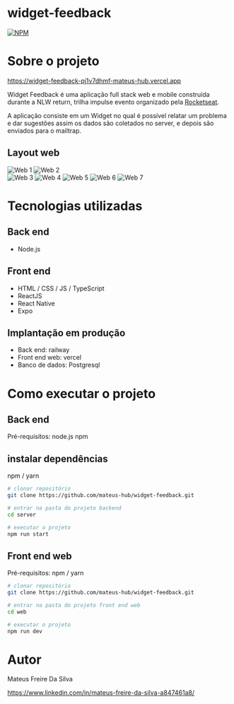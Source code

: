 # widget-feedback

[![NPM](https://img.shields.io/npm/l/react)](https://github.com/mateus-hub/widget-feedback/blob/main/LICENSE) 

# Sobre o projeto

https://widget-feedback-pj1v7dhmf-mateus-hub.vercel.app

Widget Feedback é uma aplicação full stack web e mobile construída durante a NLW return, trilha impulse evento organizado pela [Rocketseat](https://www.rocketseat.com.br/ "Site da Rocketseat").

A aplicação consiste em um Widget no qual é possível relatar um problema e dar sugestões assim os dados são coletados no server, e depois são enviados para o mailtrap.

## Layout web
  ![Web 1](https://github.com/mateus-hub/project-images/blob/main/project-images/widget1.png)
  ![Web 2](https://github.com/mateus-hub/project-images/blob/main/project-images/widget2.png)  
  ![Web 3](https://github.com/mateus-hub/project-images/blob/main/project-images/widgetopened.png)
  ![Web 4](https://github.com/mateus-hub/project-images/blob/main/project-images/problem.png) 
  ![Web 5](https://github.com/mateus-hub/project-images/blob/main/project-images/idea.png) 
  ![Web 6](https://github.com/mateus-hub/project-images/blob/main/project-images/other.png) 
  ![Web 7](https://github.com/mateus-hub/project-images/blob/main/project-images/feedbackdone.png) 

# Tecnologias utilizadas
## Back end
- Node.js
## Front end
- HTML / CSS / JS / TypeScript
- ReactJS
- React Native
- Expo
## Implantação em produção
- Back end: railway
- Front end web: vercel
- Banco de dados: Postgresql

# Como executar o projeto

## Back end
Pré-requisitos: node.js npm

## instalar dependências
npm / yarn

```bash
# clonar repositório
git clone https://github.com/mateus-hub/widget-feedback.git

# entrar na pasta do projeto backend
cd server

# executar o projeto
npm run start
```

## Front end web
Pré-requisitos: npm / yarn

```bash
# clonar repositório
git clone https://github.com/mateus-hub/widget-feedback.git

# entrar na pasta do projeto front end web
cd web

# executar o projeto
npm run dev
```

# Autor

Mateus Freire Da Silva

https://www.linkedin.com/in/mateus-freire-da-silva-a847461a8/
